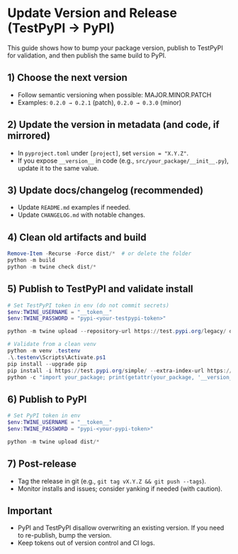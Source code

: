 # Update Version and Release (TestPyPI → PyPI)

This guide shows how to bump your package version, publish to TestPyPI for validation, and then publish the same build to PyPI.

## 1) Choose the next version

- Follow semantic versioning when possible: MAJOR.MINOR.PATCH
- Examples: `0.2.0 → 0.2.1` (patch), `0.2.0 → 0.3.0` (minor)

## 2) Update the version in metadata (and code, if mirrored)

- In `pyproject.toml` under `[project]`, set `version = "X.Y.Z"`.
- If you expose `__version__` in code (e.g., `src/your_package/__init__.py`), update it to the same value.

## 3) Update docs/changelog (recommended)

- Update `README.md` examples if needed.
- Update `CHANGELOG.md` with notable changes.

## 4) Clean old artifacts and build

```powershell
Remove-Item -Recurse -Force dist/*  # or delete the folder
python -m build
python -m twine check dist/*
```

## 5) Publish to TestPyPI and validate install

```powershell
# Set TestPyPI token in env (do not commit secrets)
$env:TWINE_USERNAME = "__token__"
$env:TWINE_PASSWORD = "pypi-<your-testpypi-token>"

python -m twine upload --repository-url https://test.pypi.org/legacy/ dist/*

# Validate from a clean venv
python -m venv .testenv
.\.testenv\Scripts\Activate.ps1
pip install --upgrade pip
pip install -i https://test.pypi.org/simple/ --extra-index-url https://pypi.org/simple your-package-name==X.Y.Z
python -c "import your_package; print(getattr(your_package, '__version__', 'n/a'))"
```

## 6) Publish to PyPI

```powershell
# Set PyPI token in env
$env:TWINE_USERNAME = "__token__"
$env:TWINE_PASSWORD = "pypi-<your-pypi-token>"

python -m twine upload dist/*
```

## 7) Post-release

- Tag the release in git (e.g., `git tag vX.Y.Z && git push --tags`).
- Monitor installs and issues; consider yanking if needed (with caution).

## Important

- PyPI and TestPyPI disallow overwriting an existing version. If you need to re-publish, bump the version.
- Keep tokens out of version control and CI logs.

